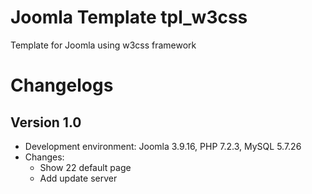# Joomla Template tpl_w3css
Template for Joomla using w3css framework

# Changelogs
## Version 1.0
- Development environment: Joomla 3.9.16, PHP 7.2.3, MySQL 5.7.26
- Changes:
    - Show 22 default page
    - Add update server

